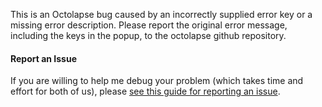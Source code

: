 This is an Octolapse bug caused by an incorrectly supplied error key or a missing error description.  Please report the original error message, including the keys in the popup, to the octolapse github repository.

#### Report an Issue
If you are willing to help me debug your problem (which takes time and effort for both of us), please <a href="https://github.com/FormerLurker/Octolapse/wiki/V0.4---Reporting-An-Issue" title="How to report an issue in the Octolapse github repository" target="_blank">see this guide for reporting an issue</a>.
